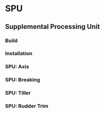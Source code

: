 # SPU
## Supplemental Processing Unit

### Build

### Installation



### SPU: Axis

### SPU: Breaking

### SPU: Tiller

### SPU: Rudder Trim
